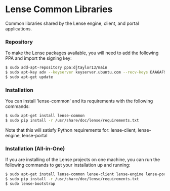# Lense Common Libraries

Common libraries shared by the Lense engine, client, and portal applications.

### Repository

To make the Lense packages available, you will need to add the following PPA and import the signing key:

```sh
$ sudo add-apt-repository ppa:djtaylor13/main
$ sudo apt-key adv --keyserver keyserver.ubuntu.com --recv-keys DAA6AF94
$ sudo apt-get update
```

### Installation

You can install 'lense-common' and its requirements with the following commands:

```sh
$ sudo apt-get install lense-common
$ sudo pip install -r /usr/share/doc/lense/requirements.txt
```

Note that this will satisfy Python requirements for: lense-client, lense-engine, lense-portal

### Installation (All-in-One)

If you are installing of the Lense projects on one machine, you can run the following commands to get your installation up and running:

```sh
$ sudo apt-get install lense-common lense-client lense-engine lense-portal
$ sudo pip install -r /usr/share/doc/lense/requirements.txt
$ sudo lense-bootstrap
```